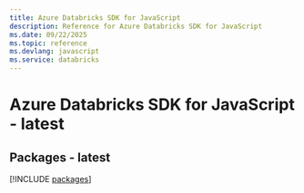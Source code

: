 ```yaml
---
title: Azure Databricks SDK for JavaScript
description: Reference for Azure Databricks SDK for JavaScript
ms.date: 09/22/2025
ms.topic: reference
ms.devlang: javascript
ms.service: databricks
---
```

# Azure Databricks SDK for JavaScript - latest
## Packages - latest
[!INCLUDE [packages](databricks-index.md)]